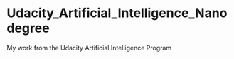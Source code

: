 # Udacity_Artificial_Intelligence_Nanodegree
My work from the Udacity Artificial Intelligence Program
